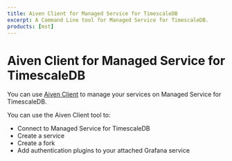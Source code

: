 ```yaml
---
title: Aiven Client for Managed Service for TimescaleDB
excerpt: A Command Line tool for Managed Service for TimescaleDB.
products: [mst]
---
```


# Aiven Client for Managed Service for TimescaleDB

You can use [Aiven Client][aiven-client] to manage your services on Managed
Service for TimescaleDB.

You can use the Aiven Client tool to:

*   Connect to Managed Service for TimescaleDB
*   Create a service
*   Create a fork
*   Add authentication plugins to your attached Grafana service

[aiven-client]: /mst/:currentVersion:/aiven-client/aiven-client-install/
